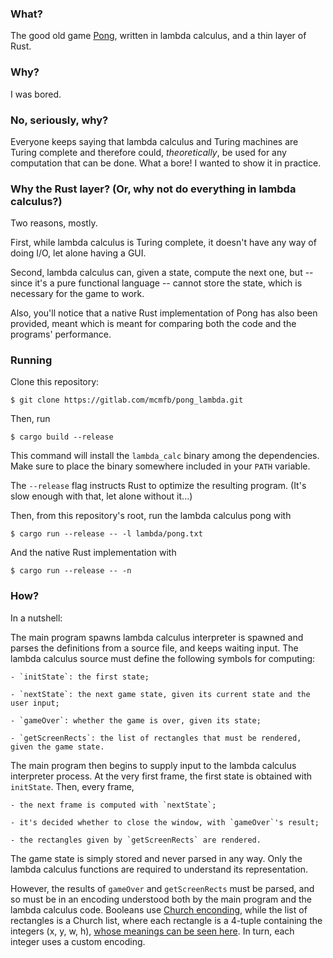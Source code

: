 ### What?

The good old game [Pong](https://en.wikipedia.org/wiki/Pong),
written in lambda calculus, and a thin layer of Rust.

### Why?

I was bored.

### No, seriously, why?

Everyone keeps saying that lambda calculus and Turing machines are Turing
complete and therefore could, _theoretically_, be used for any computation
that can be done. What a bore! I wanted to show it in practice.

### Why the Rust layer? (Or, why not do everything in lambda calculus?)

Two reasons, mostly.

First, while lambda calculus is Turing complete, it doesn't have any way of
doing I/O, let alone having a GUI.

Second, lambda calculus can, given a state, compute the next one, but
-- since it's a pure functional language -- cannot store the state, which
is necessary for the game to work.

Also, you'll notice that a native Rust implementation of Pong has also been
provided, meant which is meant for comparing both the code and the programs'
performance.

### Running

Clone this repository:

```
$ git clone https://gitlab.com/mcmfb/pong_lambda.git
```

Then, run

```
$ cargo build --release
```

This command will install the `lambda_calc` binary among the dependencies.
Make sure to place the binary somewhere included in your `PATH` variable.

The `--release` flag instructs Rust to optimize the resulting program.
(It's slow enough with that, let alone without it...)

Then, from this repository's root, run the lambda calculus pong with

```
$ cargo run --release -- -l lambda/pong.txt
```

And the native Rust implementation with

```
$ cargo run --release -- -n
```

### How?

In a nutshell:

The main program spawns lambda calculus interpreter is spawned and
parses the definitions from a source file, and keeps waiting input.
The lambda calculus source must define the following symbols for computing:

    - `initState`: the first state;

    - `nextState`: the next game state, given its current state and the user input;

    - `gameOver`: whether the game is over, given its state;

    - `getScreenRects`: the list of rectangles that must be rendered, given the game state.

The main program then begins to supply input to the lambda calculus
interpreter process.
At the very first frame, the first state is obtained with `initState`.
Then, every frame,

    - the next frame is computed with `nextState`;

    - it's decided whether to close the window, with `gameOver`'s result;

    - the rectangles given by `getScreenRects` are rendered.

The game state is simply stored and never parsed in any way. Only the lambda
calculus functions are required to understand its representation.

However, the results of `gameOver` and `getScreenRects` must be parsed,
and so must be in an encoding understood both by the main program and the
lambda calculus code.
Booleans use [Church enconding](https://en.wikipedia.org/wiki/Church_encoding),
while the list of rectangles is a Church list,
where each rectangle is a 4-tuple containing the integers (x, y, w, h),
[whose meanings can be seen here](https://wiki.libsdl.org/SDL_Rect).
In turn, each integer uses a custom encoding.
